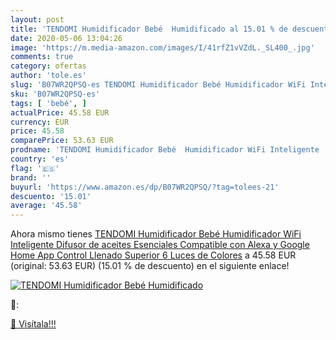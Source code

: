 ```yaml
---
layout: post
title: 'TENDOMI Humidificador Bebé  Humidificado al 15.01 % de descuento'
date: 2020-05-06 13:04:26
image: 'https://m.media-amazon.com/images/I/41rfZ1vVZdL._SL400_.jpg'
comments: true
category: ofertas
author: 'tole.es'
slug: 'B07WR2QPSQ-es TENDOMI Humidificador Bebé Humidificador WiFi Inteligente...'
sku: 'B07WR2QPSQ-es'
tags: [ 'bebé', ]
actualPrice: 45.58 EUR
currency: EUR
price: 45.58
comparePrice: 53.63 EUR
prodname: 'TENDOMI Humidificador Bebé  Humidificador WiFi Inteligente  Difusor de aceites Esenciales  Compatible con Alexa y Google Home  App Control  Llenado Superior  6 Luces de Colores'
country: 'es'
flag: '🇪🇸'
brand: ''
buyurl: 'https://www.amazon.es/dp/B07WR2QPSQ/?tag=tolees-21'
descuento: '15.01'
average: '45.58'
---
```


Ahora mismo tienes [TENDOMI Humidificador Bebé  Humidificador WiFi Inteligente  Difusor de aceites Esenciales  Compatible con Alexa y Google Home  App Control  Llenado Superior  6 Luces de Colores](https://www.amazon.es/dp/B07WR2QPSQ/?tag=tolees-21) a 45.58 EUR (original: 53.63 EUR) (15.01 %  de descuento) en el siguiente enlace!

[![TENDOMI Humidificador Bebé  Humidificado](https://m.media-amazon.com/images/I/41rfZ1vVZdL._SL400_.jpg)](https://www.amazon.es/dp/B07WR2QPSQ/?tag=tolees-21)

🔎:


[🛒 Visítala!!!](https://www.amazon.es/dp/B07WR2QPSQ/?tag=tolees-21)
